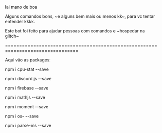 ﻿Iai mano de boa
 
Alguns comandos bons, ~e alguns bem mais ou menos kk~, para vc tentar entender kkkk.

Este bot foi feito para ajudar pessoas com comandos e ~hospedar na glitch~

================================================================================

Aqui vão as packages:
                     
npm i cpu-stat --save

npm i discord.js --save

npm i firebase --save

npm i mathjs --save

npm i moment --save

npm i os- --save

npm i parse-ms --save

                     
